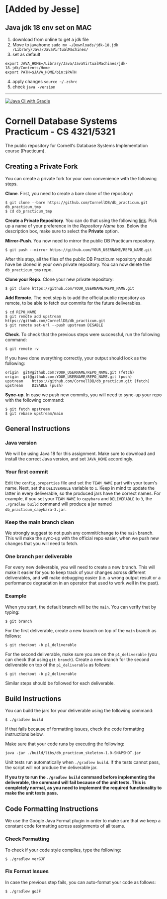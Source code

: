 
# [Added by Jesse]
## Java jdk 18 env set on MAC
1. download from online to get a jdk file
2. Move to javahome `sudo mv ~/Downloads/jdk-18.jdk /Library/Java/JavaVirtualMachines/`
3. set as default
```
export JAVA_HOME=/Library/Java/JavaVirtualMachines/jdk-18.jdk/Contents/Home
export PATH=$JAVA_HOME/bin:$PATH
```
4. apply changes `source ~/.zshrc`
5. check `java -version`

------

[![Java CI with Gradle](https://github.com/CornellDB/db_practicum/actions/workflows/gradle.yml/badge.svg)](https://github.com/CornellDB/db_practicum/actions/workflows/gradle.yml)

# Cornell Database Systems Practicum - CS 4321/5321
The public repository for Cornell's Database Systems Implementation course (Practicum).

## Creating a Private Fork
You can create a private fork for your own convenience with the following steps.

**Clone**. First, you need to create a bare clone of the repository:

```
$ git clone --bare https://github.com/CornellDB/db_practicum.git db_practicum_tmp
$ cd db_practicum_tmp
```

**Create a Private Repository**. You can do that using the following [link](https://github.com/new). Pick up
a name of your preference in the *Repository Name* box. Below the description box, make sure to select the **Private**
option.

**Mirror-Push**. You now need to mirror the public DB Practicum repository.
```
$ git push --mirror https://github.com/YOUR_USERNAME/REPO_NAME.git
```

After this step, all the files of the public DB Practicum repository should have be cloned in your own private 
repository. You can now delete the `db_practicum_tmp` repo.

**Clone your Repo.** Clone your new private repository:
```
$ git clone https://github.com/YOUR_USERNAME/REPO_NAME.git
```

**Add Remote**. The next step is to add the official public repository as remote, to be able to fetch our commits for
the future deliverables.

```
$ cd REPO_NAME
$ git remote add upstream https://github.com/CornellDB/db_practicum.git
$ git remote set-url --push upstream DISABLE
```

**Check**. To check that the previous steps were successful, run the following command:
```
$ git remote -v
```

If you have done everything correctly, your output should look as the following:

```
origin	git@github.com:YOUR_USERNAME/REPO_NAME.git (fetch)
origin	git@github.com:YOUR_USERNAME/REPO_NAME.git (push)
upstream	https://github.com/CornellDB/db_practicum.git (fetch)
upstream	DISABLE (push)
```

**Sync-up**. In case we push new commits, you will need to sync-up your repo with the following command:
```
$ git fetch upstream
$ git rebase upstream/main
```

## General Instructions
### Java version
We will be using Java 18 for this assignment. Make sure to download and install the correct Java version, and set 
`JAVA_HOME` accordingly.
### Your first commit
Edit the `config.properties` file and set the `TEAM_NAME` part with your team's name. Next, set the `DELIVERABLE` 
variable to `1`. Keep in mind to update the latter in every deliverable, so the produced jars have the correct names.
For example, if you set your `TEAM_NAME` to `capybara` and `DELIVERABLE` to `3`, the `./gradlew build` command will 
produce a jar named `db_practicum_capybara-3.jar`.

### Keep the main branch clean
We strongly suggest to not push any commit/change to 
the `main` branch. This will make the sync-up with the official repo easier, when we push new changes that you will need
to fetch.

### One branch per deliverable
For every new deliverable, you will need to create a new branch. This will make it easier for you to keep track of your
changes across different deliverables, and will make debugging easier (i.e. a wrong output result or a performance 
degradation in an operator that used to work well in the past).

### Example
When you start, the default branch will be the `main`. You can verify that by typing:

```$ git branch```

For the first deliverable, create a new branch on top of the `main` branch as follows:

```$ git checkout -b p1_deliverable```

For the second deliverable, make sure you are on the `p1_deliverable` (you can check that using `git branch`). Create 
a new branch for the second deliverable on top of the `p1_deliverable` as follows:

```
$ git checkout -b p2_deliverable
```

Similar steps should be followed for each deliverable.

## Build Instructions
You can build the jars for your deliverable using the following command:

`$ ./gradlew build`

If that fails because of formatting issues, check the code formatting instructions below.

Make sure that your code runs by executing the following:

```java -jar ./build/libs/db_practicum_skeleton-1.0-SNAPSHOT.jar```

Unit tests run automatically when `./gradlew build`. If the tests cannot pass, the script will not produce 
the deliverable jar.

**If you try to run the `./gradlew build` command before implementing the deliverable, the command will fail because 
of the unit tests. This is completely normal, as you need to implement the required functionality to make the 
unit tests pass.**

## Code Formatting Instructions
We use the Google Java Format plugin in order to make sure that we keep a constant code formatting across assignments
of all teams.

### Check Formatting
To check if your code style complies, type the following:

`$ ./gradlew verGJF`


### Fix Format Issues
In case the previous step fails, you can auto-format your code as follows:

`$ ./gradlew goJF`
